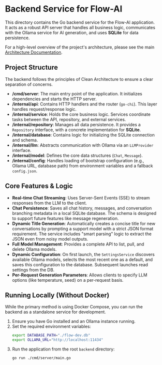 
# Backend Service for Flow-AI

This directory contains the Go backend service for the Flow-AI application. It acts as a robust API server that handles all business logic, communicates with the Ollama service for AI generation, and uses **SQLite** for data persistence.

For a high-level overview of the project's architecture, please see the main [Architecture Documentation](../../DOCUMENTATION.md).

## Project Structure

The backend follows the principles of Clean Architecture to ensure a clear separation of concerns.

- **/cmd/server**: The main entry point of the application. It initializes dependencies and starts the HTTP server.
- **/internal/api**: Contains HTTP handlers and the router (`go-chi`). This layer handles request/response logic.
- **/internal/service**: Holds the core business logic. Services coordinate tasks between the API, repository, and external services.
- **/internal/repository**: Manages all data persistence. It provides a `Repository` interface, with a concrete implementation for **SQLite**.
- **/internal/database**: Contains logic for initializing the SQLite connection and schema.
- **/internal/llm**: Abstracts communication with Ollama via an `LLMProvider` interface.
- **/internal/model**: Defines the core data structures (`Chat`, `Message`).
- **/internal/config**: Handles loading of bootstrap configuration (e.g., Ollama URL, database path) from environment variables and a fallback `config.json`.

## Core Features & Logic

- **Real-time Chat Streaming**: Uses Server-Sent Events (SSE) to stream responses from the LLM to the client.
- **Chat Persistence**: Saves all chat history, messages, and conversation branching metadata in a local SQLite database. The schema is designed to support future features like message regeneration.
- **Dynamic Title Generation**: Automatically creates a concise title for new conversations by prompting a support model with a strict JSON format requirement. The service includes "smart parsing" logic to extract the JSON even from noisy model outputs.
- **Full Model Management**: Provides a complete API to list, pull, and delete Ollama models.
- **Dynamic Configuration**: On first launch, the `SettingsService` discovers available Ollama models, selects the most recent one as a default, and saves this configuration to the database. Subsequent launches read settings from the DB.
- **Per-Request Generation Parameters**: Allows clients to specify LLM options (like temperature, seed) on a per-request basis.

## Running Locally (Without Docker)

While the primary method is using Docker Compose, you can run the backend as a standalone service for development.

1.  Ensure you have Go installed and an Ollama instance running.
2.  Set the required environment variables:
    ```sh
    export DATABASE_PATH="./flow-dev.db"
    export OLLAMA_URL="http://localhost:11434"
    ```
3.  Run the application from the root `backend` directory:
    ```sh
    go run ./cmd/server/main.go
    ```
